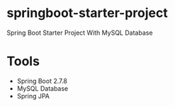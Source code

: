 # springboot-starter-project
 Spring Boot Starter Project With MySQL Database

# Tools
 - Spring Boot 2.7.8
 - MySQL Database
 - Spring JPA

